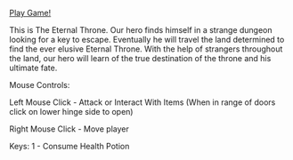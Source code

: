 [Play Game!](./game.html)

This is The Eternal Throne. Our hero finds himself in a strange dungeon looking for a key to escape. Eventually he will travel the land determined to find the ever elusive Eternal Throne. With the help of strangers throughout the land, our hero will learn of the true destination of the throne and his ultimate fate.

Mouse Controls:

Left Mouse Click - Attack or Interact With Items (When in range of doors click on lower hinge side to open)

Right Mouse Click - Move player

Keys:
1 - Consume Health Potion
